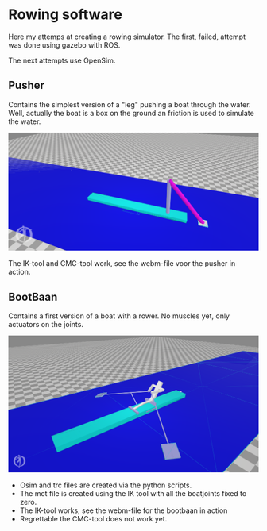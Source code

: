 # Rowing software

Here my attemps at creating a rowing simulator.
The first, failed, attempt was done using gazebo with ROS.

The next attempts use OpenSim.

## Pusher

Contains the simplest version of a "leg" pushing a boat through the water. Well, actually the boat is a box on the ground an friction is used
to simulate the water.

<img src="Pusher/pusher_snapshot.png" alt="pusher_image" width="800"/>

The IK-tool and CMC-tool work, see the webm-file voor the pusher in action.

## BootBaan

Contains a first version of a boat with a rower. No muscles yet, only actuators on the joints.

<img src="BootBaan/bootbaan_snapshot.png" alt="bootbaan_image" width="800"/>

  - Osim and trc files are created via the python scripts.
  - The mot file is created using the IK tool with all the boatjoints fixed to zero.
  - The IK-tool works, see the webm-file for the bootbaan in action
  - Regrettable the CMC-tool does not work yet.